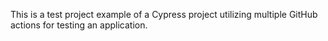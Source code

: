 This is a test project example of a Cypress project utilizing multiple GitHub actions for testing an application.